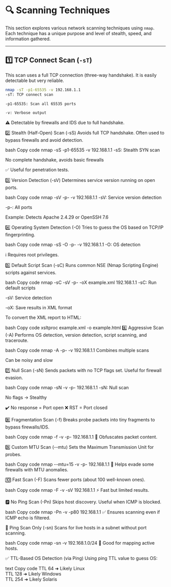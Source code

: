# 🔍 Scanning Techniques

This section explores various network scanning techniques using `nmap`. Each technique has a unique purpose and level of stealth, speed, and information gathered.

---

## 1️⃣ TCP Connect Scan (`-sT`)

This scan uses a full TCP connection (three-way handshake). It is easily detectable but very reliable.

```bash
nmap -sT -p1-65535 -v 192.168.1.1
-sT: TCP connect scan

-p1-65535: Scan all 65535 ports

-v: Verbose output
```

⚠️ Detectable by firewalls and IDS due to full handshake.

2️⃣ Stealth (Half-Open) Scan (-sS)
Avoids full TCP handshake. Often used to bypass firewalls and avoid detection.

bash
Copy code
nmap -sS -p1-65535 -v 192.168.1.1
-sS: Stealth SYN scan

No complete handshake, avoids basic firewalls

✅ Useful for penetration tests.

3️⃣ Version Detection (-sV)
Determines service version running on open ports.

bash
Copy code
nmap -sV -p- -v 192.168.1.1
-sV: Service version detection

-p-: All ports

Example: Detects Apache 2.4.29 or OpenSSH 7.6

4️⃣ Operating System Detection (-O)
Tries to guess the OS based on TCP/IP fingerprinting.

bash
Copy code
nmap -sS -O -p- -v 192.168.1.1
-O: OS detection

ℹ️ Requires root privileges.

5️⃣ Default Script Scan (-sC)
Runs common NSE (Nmap Scripting Engine) scripts against services.

bash
Copy code
nmap -sC -sV -p- -oX example.xml 192.168.1.1
-sC: Run default scripts

-sV: Service detection

-oX: Save results in XML format

To convert the XML report to HTML:

bash
Copy code
xsltproc example.xml -o example.html
6️⃣ Aggressive Scan (-A)
Performs OS detection, version detection, script scanning, and traceroute.

bash
Copy code
nmap -A -p- -v 192.168.1.1
Combines multiple scans

Can be noisy and slow

7️⃣ Null Scan (-sN)
Sends packets with no TCP flags set. Useful for firewall evasion.

bash
Copy code
nmap -sN -v -p- 192.168.1.1
-sN: Null scan

No flags → Stealthy

✔️ No response = Port open
❌ RST = Port closed

8️⃣ Fragmentation Scan (-f)
Breaks probe packets into tiny fragments to bypass firewalls/IDS.

bash
Copy code
nmap -f -v -p- 192.168.1.1
🧩 Obfuscates packet content.

9️⃣ Custom MTU Scan (--mtu)
Sets the Maximum Transmission Unit for probes.

bash
Copy code
nmap --mtu=15 -v -p- 192.168.1.1
🔬 Helps evade some firewalls with MTU anomalies.

🔟 Fast Scan (-F)
Scans fewer ports (about 100 well-known ones).

bash
Copy code
nmap -F -v -sV 192.168.1.1
⚡ Fast but limited results.

🅿️ No Ping Scan (-Pn)
Skips host discovery. Useful when ICMP is blocked.

bash
Copy code
nmap -Pn -v -p80 192.168.1.1
✅ Ensures scanning even if ICMP echo is filtered.

🔁 Ping Scan Only (-sn)
Scans for live hosts in a subnet without port scanning.

bash
Copy code
nmap -sn -v 192.168.1.0/24
🧭 Good for mapping active hosts.

✅ TTL-Based OS Detection (via Ping)
Using ping TTL value to guess OS:

text
Copy code
TTL 64   ➜ Likely Linux  
TTL 128  ➜ Likely Windows  
TTL 254  ➜ Likely Solaris
